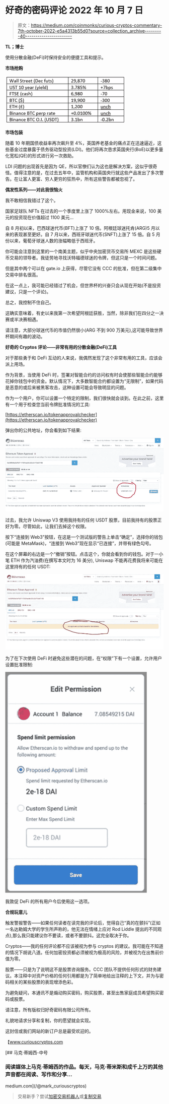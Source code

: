 # 好奇的密码评论 2022 年 10 月 7 日

> 原文：<https://medium.com/coinmonks/curious-cryptos-commentary-7th-october-2022-e5a4313b55d0?source=collection_archive---------40----------------------->

**TL；博士**

使用分散金融(DeFi)时保持安全的便捷工具和提示。

**市场抢购**

![](img/11d24c8ffb0d967c962153ff23e86e12.png)

**市场包装**

随着 10 年期国债收益率再次飙升至 4%，英国养老基金的痛点正在迅速逼近，这些基金过度暴露于债务驱动型投资(LDI)。他们将再次恳求英国央行(BoE)以更多量化宽松(QE)的形式进行另一次救助。

LDI 问题的出现首先是因为 QE，所以官僚们认为这也是解决方案，这似乎很奇怪。值得注意的是，在过去五年中，监管机构和英国央行就这些产品发出了多次警告。在让富人更富、穷人更穷的狂热中，所有这些警告都被忽视了。

**偶发性系列——对此我很恼火**

我不敢相信我错过了这个。

国家足球队 NFTs 在过去的一个季度里上涨了 1000%左右。用现金来说，100 美元的投资现在价值超过 1100 美元…

自 8 月初以来，巴西球迷代币(BFT)上涨了 10 倍。阿根廷球迷托肯(ARG)5 月以来的表现甚至更好。自 7 月以来，西班牙球迷代币(SNFT)上涨了 15 倍。自 5 月份以来，葡萄牙球迷人数的涨幅略低于西班牙。

你可能会注意到这里的一个南美主题，似乎中央加密货币交易所 MEXC 是这些硬币交易的领导者。我徒劳地寻找沃特福德球迷的令牌，但这只是一个时间问题。

但是其中两个可以在 gate.io 上获得，尽管它没有 CCC 的批准，但在第二级集中交易中排名很高。

在这一点上，我可能已经错过了机会，但世界杯的兴奋只会从现在开始(不是投资建议，只是一个评论)。

总之，我控制不住自己。

这确实意味着，有史以来我第一次希望阿根廷获胜，当然，除非我们在四分之一决赛或半决赛相遇。

请注意，大部分球迷代币的市值仍然很小(ARG 不到 900 万美元),这可能导致世界杯期间有趣的波动。

**好奇的 Cryptos 评论——非常有用的分散金融(DeFi)工具**

对于那些勇于和 DeFi 互动的人来说，我偶然发现了这个非常有用的工具，应该会派上用场。

作为背景，当使用 DeFi 时，签署对智能合约的访问权有时会使那些智能合约能够花掉你钱包中的资金。默认情况下，大多数智能合约都设置为“无限制”，如果代码是恶意的或后来被黑客攻击，这种设置可能会导致明显的问题。

作为一个用户，你可以设置一个特定的限制，我们很快就会谈到。在此之前，这里有一个用于检查您当前令牌批准情况的工具:

[https://etherscan.io/tokenapprovalchecker](https://etherscan.io/tokenapprovalchecker)

弹出你的公共地址，你会看到如下结果:

![](img/aba72ee0889e95978261e23d1fe7e08f.png)

过去，我允许 Uniswap V3 使用我持有的任何 USDT 股票，目前我持有的股票正好为零。尽管如此，让我们去掉这个权限。

按下“连接到 Web3”按钮，在这是一个测试版的警告上单击“确定”，选择你的钱包(可能是 MetaMask)，“连接到 Web3”现在显示“已连接”，并带有绿色勾号。

在这个屏幕的右边是一个“撤销”按钮。点击这个，你就会看到你的钱包。对于一小笔 ETH 作为汽油费(在撰写本文时为 16 美分), Uniswap 不能再花费我将来可能在这里持有的任何 USDT:

![](img/17c0651f2cb2d0517f2abef9c3c8fa1a.png)

为了在下次使用 DeFi 时避免这些潜在的问题，在“权限”下有一个设置，允许用户设置批准限制:

![](img/335e75e1819554201ab0d1a40fa9dd0a.png)

我敦促 DeFi 的所有用户今后使用这一选项。

**合规玩意儿**

触发警报警告——如果任何读者在读完我的评论后，觉得自己“真的在颤抖”(正如一名达勒姆大学的学生所声称的，他无法在情绪上应对 Rod Liddle 提出的不同观点),那么我只能建议你不要读，或者不要颤抖。这完全取决于你。

Cryptos——我的任何评论都不应该被视为参与 cryptos 的建议。我可能在不知道的情况下胡说八道。任何加密投资都必须被视为极高的风险，并被视为在出售前价值为零。

股票——只是为了说明这不是股票咨询服务。CCC 团队不提供任何形式的财务建议。本注释中对资产价格的任何引用都是为了简单地给出注释的上下文，并为与密码相关的某些股票的表现增添色彩。

为避免疑问，本通讯不是煽动购买密码，购买股票，甚至出售家庭成员希望购买密码或股票。

请注意，所有版权归好奇密码有限公司所有。

礼貌地请求分享和复制，你的愿望就会实现。

这封信或我们网站的新订户总是最受欢迎的。

【www.curiouscryptos.com 

[](/@mark_curiouscryptos) [## 马克·蒂姆西-中号

### 阅读媒体上马克·蒂姆西的作品。每天，马克·蒂米斯和成千上万的其他声音都在阅读、写作和分享…

medium.com](/@mark_curiouscryptos) 

> 交易新手？尝试[加密交易机器人](/coinmonks/crypto-trading-bot-c2ffce8acb2a)或[复制交易](/coinmonks/top-10-crypto-copy-trading-platforms-for-beginners-d0c37c7d698c)